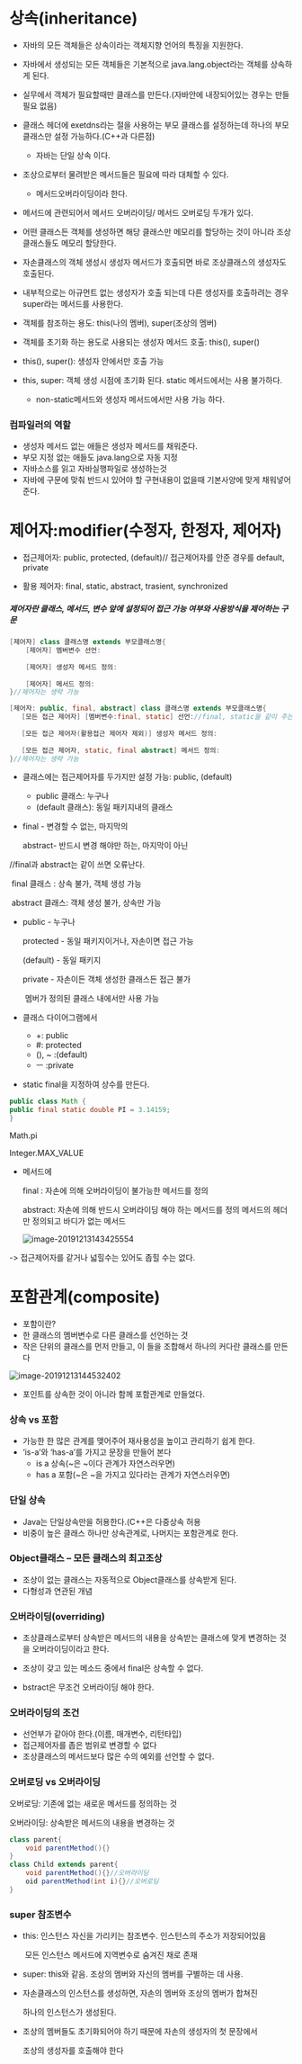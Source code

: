 

# 상속(inheritance)

- 자바의 모든 객체들은 상속이라는 객체지향 언어의 특징을 지원한다.

- 자바에서 생성되는 모든 객체들은 기본적으로 java.lang.object라는 객체를 상속하게 된다.

- 실무에서 객체가 필요할때만 클래스를 만든다.(자바안에 내장되어있는 경우는 만들필요 없음)

- 클래스 헤더에 exetdns라는 절을 사용하는 부모 클래스를 설정하는데 하나의 부모 클래스만 설정 가능하다.(C++과 다른점)

  - 자바는 단일 상속 이다.

- 조상으로부터 물려받은 메서드들은 필요에 따라 대체할 수 있다. 

  -  메서드오버라이딩이라 한다.

- 메서드에 관련되어서 메서드 오버라이딩/ 메서드 오버로딩 두개가 있다.

- 어떤 클래스든 객체를 생성하면 해당 클래스만 메모리를 할당하는 것이 아니라 조상 클래스들도 메모리 할당한다.

- 자손클래스의 객체 생성시 생성자 메서드가 호출되면 바로 조상클래스의 생성자도 호출된다.

- 내부적으로는 아규먼트 없는 생성자가 호출 되는데 다른 생성자를 호출하려는 경우 super라는 메서드를 사용한다.

- 객체를 참조하는 용도: this(나의 멤버), super(조상의 멤버)

- 객체를 초기화 하는 용도로 사용되는 생성자 메서드 호출: this(), super()

-  this(), super(): 생성자 안에서만 호출 가능

- this, super: 객체 생성 시점에 초기화 된다. static 메서드에서는 사용 불가하다.

  - non-static메서드와 생성자 메서드에서만 사용 가능 하다.

  

### 컴파일러의 역할

- 생성자 메서드 없는 애들은 생성자 메서드를 채워준다.
- 부모 지정 없는 애들도 java.lang으로 자동 지정
- 자바소스를 읽고 자바실행파일로 생성하는것
- 자바에 구문에 맞춰 반드시 있어야 할 구현내용이 없을때 기본사양에 맞게 채워넣어 준다.



# 제어자:modifier(수정자, 한정자, 제어자)

- 접근제어자: public, protected, (default)// 접근제어자를 안준 경우를 default, private

- 활용 제어자: final, static, abstract, trasient, synchronized

##### 제어자란 클래스, 메서드, 변수 앞에 설정되어  접근 가능 여부와 사용방식을 제어하는 구문

```java
[제어자] class 클래스명 extends 부모클래스명{
    [제어자] 멤버변수 선언:
    
    [제어자] 생성자 메서드 정의:
    
    [제어자] 메서드 정의:
}//제어자는 생략 가능
```



 ```java
[제어자: public, final, abstract] class 클래스명 extends 부모클래스명{
    [모든 접근 제어자] [멤버변수:final, static] 선언://final, static을 같이 주는 경우도 있다.
    
    [모든 접근 제어자(활용접근 제어자 제외)] 생성자 메서드 정의:
    
    [모든 접근 제어자, static, final abstract] 메서드 정의:
}//제어자는 생략 가능
 ```

- 클래스에는 접근제어자를 두가지만 설정 가능: public, (default)

  - public 클래스: 누구나
  - (default 클래스): 동일 패키지내의 클래스

- final - 변경할 수 없는, 마지막의

  abstract- 반드시 변경 해야만 하는, 마지막이 아닌

//final과 abstract는 같이 쓰면 오류난다.

​		final 클래스 : 상속 불가, 객체 생성 가능

​		abstract 클래스: 객체 생성 불가, 상속만 가능



- public - 누구나

  protected - 동일 패키지이거나, 자손이면 접근 가능

  (default) - 동일 패키지

  private - 자손이든 객체 생성한 클래스든 접근 불가

  ​				멤버가 정의된 클래스 내에서만 사용 가능

- 클래스 다이어그램에서

  - +: public
  - #: protected
  - (), ~ :(default)
  - ㅡ  :private​

- static final을 지정하여 상수를 만든다.

```java
public class Math {
public final static double PI = 3.14159;
}
```

Math.pi

Integer.MAX_VALUE

- 메서드에

  final : 자손에 의해 오버라이딩이 불가능한 메서드를 정의

  abstract: 	자손에 의해 반드시 오버라이딩 해야 하는 메서드를 정의
  					메서드의 헤더만 정의되고 바디가 없는 메서드

  ![image-20191213143425554](C:\Users\student\AppData\Roaming\Typora\typora-user-images\image-20191213143425554.png)

-> 접근제어자를 같거나 넓힐수는 있어도 좁힐 수는 없다.



# 포함관계(composite)

-  포함이란?
  - 한 클래스의 멤버변수로 다른 클래스를 선언하는 것
  - 작은 단위의 클래스를 먼저 만들고, 이 들을 조합해서 하나의 커다란 클래스를 만든다

![image-20191213144532402](C:\Users\student\AppData\Roaming\Typora\typora-user-images\image-20191213144532402.png)



- 포인트를 상속한 것이 아니라 함께 포함관계로 만들었다.

### 상속 vs 포함

- 가능한 한 많은 관계를 맺어주어 재사용성을 높이고 관리하기 쉽게 한다.
- ‘is-a’와 ‘has-a’를 가지고 문장을 만들어 본다
  - is a 상속(~은 ~이다 관계가 자연스러우면)
  - has a 포함(~은 ~을 가지고 있다라는 관계가 자연스러우면)



### 단일 상속

-  Java는 단일상속만을 허용한다.(C++은 다중상속 허용
- 비중이 높은 클래스 하나만 상속관계로, 나머지는 포함관계로 한다.



### Object클래스 – 모든 클래스의 최고조상

- 조상이 없는 클래스는 자동적으로 Object클래스를 상속받게 된다.
- 다형성과 연관된 개념



### 오버라이딩(overriding)

- 조상클래스로부터 상속받은 메서드의 내용을 상속받는 클래스에 맞게 변경하는 것을 오버라이딩이라고 한다.

- 조상이 갖고 있는 메소드 중에서 final은 상속할 수 없다.

- bstract은 무조건 오버라이딩 해야 한다.

  

### 오버라이딩의 조건

- 선언부가 같아야 한다.(이름, 매개변수, 리턴타입)
- 접근제어자를 좁은 범위로 변경할 수 없다
- 조상클래스의 메서드보다 많은 수의 예외를 선언할 수 없다.



### 오버로딩 vs 오버라이딩

오버로딩: 기존에 없는 새로운 메서드를 정의하는 것

오버라이딩: 상속받은 메서드의 내용을 변경하는 것

```java
class parent{
	void parentMethod(){}
}
class Child extends parent{
	void parentMethod(){}//오버라이딩
	oid parentMethod(int i){}//오버로딩
}
```

### super 참조변수

- this: 인스턴스 자신을 가리키는 참조변수. 인스턴스의 주소가 저장되어있음

  ​        모든 인스턴스 메서드에 지역변수로 숨겨진 채로 존재

- super:  this와 같음. 조상의 멤버와 자신의 멤버를 구별하는 데 사용. 

- 자손클래스의 인스턴스를 생성하면, 자손의 멤버와 조상의 멤버가 합쳐진

    하나의 인스턴스가 생성된다.

- 조상의 멤버들도 초기화되어야 하기 때문에 자손의 생성자의 첫 문장에서

   조상의 생성자를 호출해야 한다